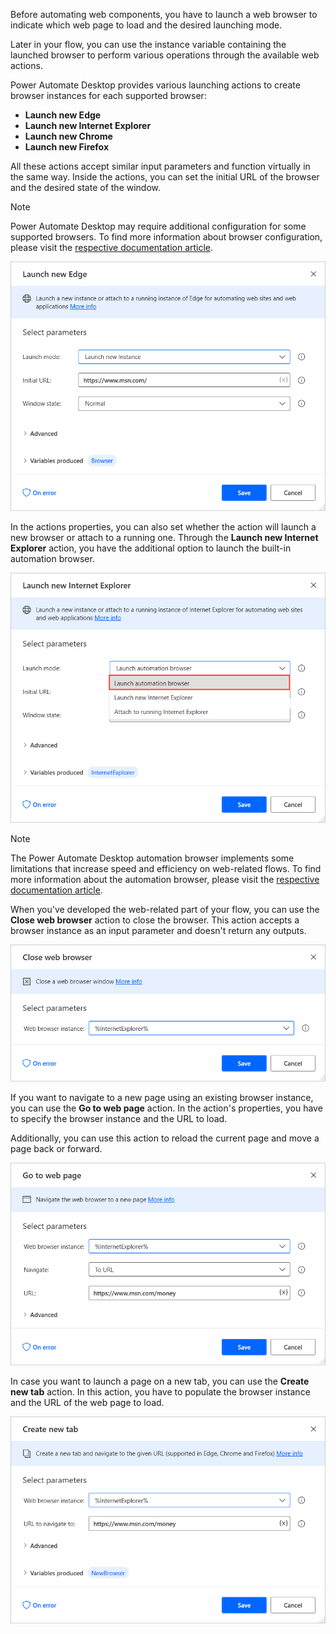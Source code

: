 Before automating web components, you have to launch a web browser to indicate which web page to load and the desired launching mode. 

Later in your flow, you can use the instance variable containing the launched browser to perform various operations through the available web actions. 

Power Automate Desktop provides various launching actions to create browser instances for each supported browser:

- **Launch new Edge**
- **Launch new Internet Explorer**
- **Launch new Chrome**
- **Launch new Firefox**

All these actions accept similar input parameters and function virtually in the same way. Inside the actions, you can set the initial URL of the browser and the desired state of the window.

> [!NOTE]
> Power Automate Desktop may require additional configuration for some supported browsers. To find more information about browser configuration, please visit the [respective documentation article](https://docs.microsoft.com/power-automate/ui-flows/desktop/using-browsers).

![The Launch new Edge action.](..\media\launch-new-edge-action.png)

In the actions properties, you can also set whether the action will launch a new browser or attach to a running one. Through the **Launch new Internet Explorer** action, you have the additional option to launch the built-in automation browser.

![The automation browser option in the Launch new Internet Explorer action.](..\media\launch-new-internet-explorer-action-automation-browser.png)

> [!NOTE]
> The Power Automate Desktop automation browser implements some limitations that increase speed and efficiency on web-related flows. To find more information about the automation browser, please visit the [respective documentation article](https://docs.microsoft.com/en-us/power-automate/ui-flows/desktop/using-browsers#using-the-actual-internet-explorer-vs-the-automation-browser).

When you've developed the web-related part of your flow, you can use the **Close web browser** action to close the browser. This action accepts a browser instance as an input parameter and doesn't return any outputs.

![The Close web browser action.](..\media\close-web-browser-action.png)

If you want to navigate to a new page using an existing browser instance, you can use the **Go to web page** action. In the action's properties, you have to specify the browser instance and the URL to load.

Additionally, you can use this action to reload the current page and move a page back or forward.

![The Go to web page action.](..\media\go-to-web-page-action.png)

In case you want to launch a page on a new tab, you can use the **Create new tab** action. In this action, you have to populate the browser instance and the URL of the web page to load.

![The Create new tab action.](..\media\create-new-tab-action.png)